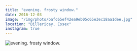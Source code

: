 ```yaml
---
title: "evening. frosty window."
date: 2016-12-03
image: "/img/photo/bafc65ef42ea9eb05c65e3ec18aa1dee.jpg"
location: "Billericay, Essex"
instagram: true
---
```


![evening. frosty window.](/img/photo/bafc65ef42ea9eb05c65e3ec18aa1dee.jpg)
